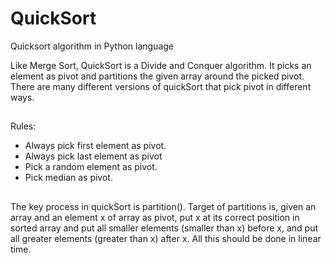 # QuickSort
Quicksort algorithm in Python language

Like Merge Sort, QuickSort is a Divide and Conquer algorithm. It picks an element as pivot and partitions the given array around the picked pivot. There are many different versions of quickSort that pick pivot in different ways. 

##

Rules:
   - Always pick first element as pivot.
   - Always pick last element as pivot
   - Pick a random element as pivot.
   - Pick median as pivot.

##

The key process in quickSort is partition(). Target of partitions is, given an array and an element x of array as pivot, put x at its correct position in sorted array and put all smaller elements (smaller than x) before x, and put all greater elements (greater than x) after x. All this should be done in linear time.



